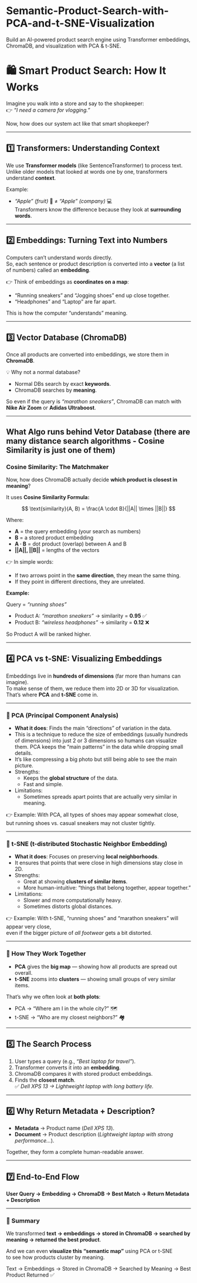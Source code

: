 # Semantic-Product-Search-with-PCA-and-t-SNE-Visualization
Build an AI-powered product search engine using Transformer embeddings, ChromaDB, and visualization with PCA &amp; t-SNE.

# 🛍️ Smart Product Search: How It Works  

Imagine you walk into a store and say to the shopkeeper:  
👉 *“I need a camera for vlogging.”*  

Now, how does our system act like that smart shopkeeper?  

---

## 1️⃣ Transformers: Understanding Context  
We use **Transformer models** (like SentenceTransformer) to process text.  
Unlike older models that looked at words one by one, transformers understand **context**.  

Example:  
- *“Apple” (fruit)* 🍎 ≠ *“Apple” (company)* 💻  
Transformers know the difference because they look at **surrounding words**.  

---

## 2️⃣ Embeddings: Turning Text into Numbers  
Computers can’t understand words directly.  
So, each sentence or product description is converted into a **vector** (a list of numbers) called an **embedding**.  

👉 Think of embeddings as **coordinates on a map**:  
- “Running sneakers” and “Jogging shoes” end up close together.  
- “Headphones” and “Laptop” are far apart.  

This is how the computer “understands” meaning.  

---

## 3️⃣ Vector Database (ChromaDB)  
Once all products are converted into embeddings, we store them in **ChromaDB**.  

💡 Why not a normal database?  
- Normal DBs search by exact **keywords**.  
- ChromaDB searches by **meaning**.  

So even if the query is *“marathon sneakers”*, ChromaDB can match with **Nike Air Zoom** or **Adidas Ultraboost**.  

---


## What Algo runs behind Vetor Database (there are many distance search algorithms - Cosine Similarity is just one of them)

### Cosine Similarity: The Matchmaker 

Now, how does ChromaDB actually decide **which product is closest in meaning**?  

It uses **Cosine Similarity Formula:** 

$$
\text{similarity}(A, B) = \frac{A \cdot B}{||A|| \times ||B||}
$$

Where:  
- **A** = the query embedding (your search as numbers)  
- **B** = a stored product embedding  
- **A · B** = dot product (overlap) between A and B  
- **||A||, ||B||** = lengths of the vectors  

👉 In simple words:  
- If two arrows point in the **same direction**, they mean the same thing.  
- If they point in different directions, they are unrelated.  

**Example:**  

Query = *“running shoes”*  
- Product A: *“marathon sneakers”* → similarity = **0.95** ✅  
- Product B: *“wireless headphones”* → similarity = **0.12** ❌  

So Product A will be ranked higher.  

---

## 4️⃣ PCA vs t-SNE: Visualizing Embeddings  

Embeddings live in **hundreds of dimensions** (far more than humans can imagine).  
To make sense of them, we reduce them into 2D or 3D for visualization.  
That’s where **PCA** and **t-SNE** come in.  

---

### 🔷 PCA (Principal Component Analysis)  
- **What it does**: Finds the main “directions” of variation in the data.  
- This is a technique to reduce the size of embeddings (usually hundreds of dimensions) into just 2 or 3 dimensions so humans can visualize them. PCA keeps the “main patterns” in the data while dropping small details. 
- It’s like compressing a big photo but still being able to see the main picture. 
- Strengths:  
  - Keeps the **global structure** of the data.  
  - Fast and simple.  
- Limitations:  
  - Sometimes spreads apart points that are actually very similar in meaning.  

👉 Example: With PCA, all types of shoes may appear somewhat close,  
but running shoes vs. casual sneakers may not cluster tightly.  

---

### 🔶 t-SNE (t-distributed Stochastic Neighbor Embedding)  
- **What it does**: Focuses on preserving **local neighborhoods**.  
- It ensures that points that were close in high dimensions stay close in 2D.  
- Strengths:  
  - Great at showing **clusters of similar items**.  
  - More human-intuitive: “things that belong together, appear together.”  
- Limitations:  
  - Slower and more computationally heavy.  
  - Sometimes distorts global distances.  

👉 Example: With t-SNE, “running shoes” and “marathon sneakers” will appear very close,  
even if the bigger picture of *all footwear* gets a bit distorted.  

---

### 🧩 How They Work Together  
- **PCA** gives the **big map** — showing how all products are spread out overall.  
- **t-SNE** zooms into **clusters** — showing small groups of very similar items.  

That’s why we often look at **both plots**:  
- PCA → “Where am I in the whole city?” 🗺️  
- t-SNE → “Who are my closest neighbors?” 🏘️  

---

## 5️⃣ The Search Process  

1. User types a query (e.g., *“Best laptop for travel”*).  
2. Transformer converts it into an **embedding**.  
3. ChromaDB compares it with stored product embeddings.  
4. Finds the **closest match**.  
   ✅ *Dell XPS 13 → Lightweight laptop with long battery life.*  

---

## 6️⃣ Why Return Metadata + Description?  
- **Metadata** → Product name (*Dell XPS 13*).  
- **Document** → Product description (*Lightweight laptop with strong performance…*).  

Together, they form a complete human-readable answer.  

---

## 7️⃣ End-to-End Flow  

**User Query → Embedding → ChromaDB → Best Match → Return Metadata + Description**  

---

### 🔑 Summary  
We transformed **text → embeddings → stored in ChromaDB → searched by meaning → returned the best product**.  

And we can even **visualize this “semantic map”** using PCA or t-SNE  
to see how products cluster by meaning.  


Text → Embeddings → Stored in ChromaDB → Searched by Meaning → Best Product Returned ✅
